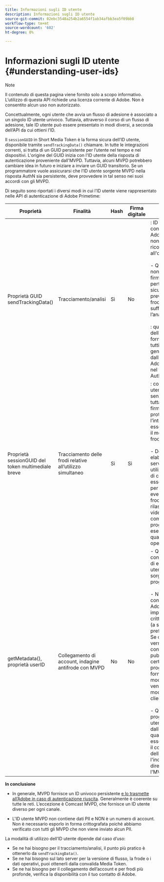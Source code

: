 ```yaml
---
title: Informazioni sugli ID utente
description: Informazioni sugli ID utente
source-git-commit: 02ebc3548a254b2a6554f1ab34afbb3ea5f09bb8
workflow-type: tm+mt
source-wordcount: '602'
ht-degree: 0%

---
```


# Informazioni sugli ID utente {#understanding-user-ids}

>[!NOTE]
>
>Il contenuto di questa pagina viene fornito solo a scopo informativo. L’utilizzo di questa API richiede una licenza corrente di Adobe. Non è consentito alcun uso non autorizzato.

Concettualmente, ogni utente che avvia un flusso di adesione è associato a un singolo ID utente univoco. Tuttavia, attraverso il corso di un flusso di adesione, tale ID utente può essere presentato in modi diversi, a seconda dell’API da cui ottieni l’ID.

Il `sessionGUID` in Short Media Token è la forma sicura dell’ID utente, disponibile tramite `sendTrackingData()` chiamare. In tutte le integrazioni correnti, si tratta di un GUID persistente per l’utente nel tempo e nei dispositivi. L&#39;origine del GUID inizia con l&#39;ID utente della risposta di autenticazione proveniente dall&#39;MVPD. Tuttavia, alcuni MVPD potrebbero cambiare idea in futuro e iniziare a inviare un GUID transitorio. Se un programmatore vuole assicurarsi che l’ID utente sorgente MVPD nella risposta AuthN sia persistente, deve provvedere in tal senso nei suoi accordi con gli MVPD.

Di seguito sono riportati i diversi modi in cui l’ID utente viene rappresentato nelle API di autenticazione di Adobe Primetime:

| Proprietà | Finalità | Hash | Firma digitale | Descrizione |
| --- | --- | --- | --- | --- |
| Proprietà GUID sendTrackingData() | Tracciamento/analisi | Sì | No | : ID utente MVPD, con hash per Adobe. L&#39;ID utente non può essere ricondotto all&#39;origine all&#39;MVPD. </br> </br> - Questo tipo di ID non dispone di firma digitale, pertanto non è sicuro per la prevenzione delle frodi. Tuttavia, è sufficiente per l’analisi.  </br> </br> : questo modulo dell’ID utente viene fornito lato client su tutti gli eventi generati dall’autenticazione Adobe Primetime nel flusso AuthN/AuthZ. |
| Proprietà sessionGUID del token multimediale breve | Tracciamento delle frodi relative all’utilizzo simultaneo | Sì | Sì | : corrisponde all’ID utente tramite sendTrackingData(), tuttavia è dotato di firma digitale per proteggerne l’integrità e può essere utilizzato per il monitoraggio delle frodi. </br> </br> - Deve essere elaborato sul lato server dopo aver utilizzato la libreria di convalida e può essere analizzato per individuare eventuali modelli di frode prima di rilasciare il flusso video al client.  È compito del programmatore eseguire una qualsiasi di queste operazioni. |
| getMetadata(), proprietà userID | Collegamento di account, indagine antifrode con MVPD | No | No | - Questa proprietà consente ad Adobe di esporre l&#39;ID utente MVPD della sorgente effettiva al programmatore. </br> </br> - Nella configurazione di Adobe può essere impostato come crittografato o meno (a seconda della preferenza MVPD). Se crittografato, verrà crittografato con la chiave pubblica del certificato del programmatore fornito ad Adobe, in modo che non venga esposto in modo chiaro al client. </br> </br> - Questo fornisce al programmatore l&#39;ID utente effettivo dall&#39;MVPD, quindi è qualcosa che può essere utilizzato per il collegamento dell&#39;account o per l&#39;indagine antifrode direttamente con l&#39;MVPD. |


**In conclusione**

* In generale, MVPD fornisce un ID univoco persistente <u>e lo trasmette all’Adobe in caso di autenticazione riuscita</u>. Generalmente è coerente su tutte le reti. L’eccezione è Comcast MVPD, che fornisce un ID utente diverso per ogni canale.

* L&#39;ID utente MVPD non contiene dati PII e NON è un numero di account. Non è necessario esporlo in forma crittografata poiché abbiamo verificato con tutti gli MVPD che non viene inviato alcun PII.

La modalità di utilizzo dell’ID utente dipende dal caso d’uso:

* Se ne hai bisogno per il tracciamento/analisi, il punto più pratico è ottenerlo da `sendTrackingData()`.
* Se ne hai bisogno sul lato server per la versione di flusso, la frode o i dati operativi, puoi ottenerli dalla convalida Media Token.
* Se ne hai bisogno per il collegamento dell’account e per frodi più profonde, verifica la disponibilità con il tuo contatto di Adobe.
